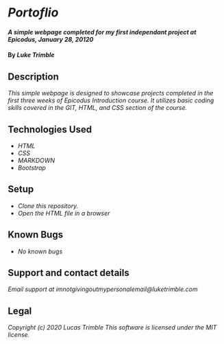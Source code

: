 # _Portoflio_

#### _A simple webpage completed for my first independant project at Epicodus, January 28, 20120_

#### By _**Luke Trimble**_

## Description

_This simple webpage is designed to showcase projects completed in the first three weeks of Epicodus Introduction course. It utilizes basic coding skills covered in the GIT, HTML, and CSS section of the course._

## Technologies Used

* _HTML_
* _CSS_
* _MARKDOWN_
* _Bootstrap_

## Setup

* _Clone this repository._
* _Open the HTML file in a browser_

## Known Bugs

* _No known bugs_

## Support and contact details

_Email support at imnotgivingoutmypersonalemail@luketrimble.com_

## Legal

_Copyright (c) 2020 Lucas Trimble_
_This software is licensed under the MIT license._